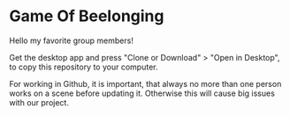 # Game Of Beelonging
Hello my favorite group members!

Get the desktop app and press "Clone or Download" > "Open in Desktop", to copy this repository to your computer. 

For working in Github, it is important, that always no more than one person works on a scene before updating it. Otherwise this will cause big issues with our project.

